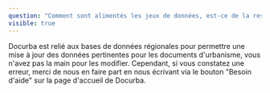 ```yaml
---
question: "Comment sont alimentés les jeux de données, est-ce de la responsabilité des DDT/DEAL de les mettre à jour?"
visible: true
---
```


Docurba est relié aux bases de données régionales pour permettre une mise à jour des données pertinentes pour les documents d'urbanisme, vous n'avez pas la main pour les modifier. 
Cependant, si vous constatez une erreur, merci de nous en faire part en nous écrivant via le bouton "Besoin d'aide" sur la page d'accueil de Docurba.
